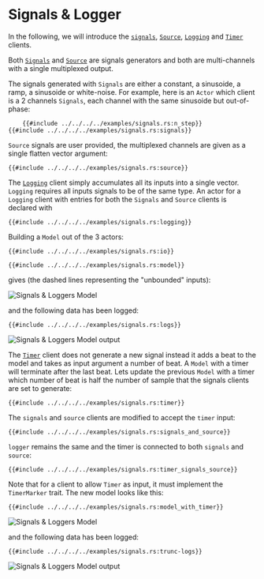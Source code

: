 # Signals & Logger

In the following, we will introduce the [`signals`][signals], [`Source`][source], [`Logging`][logging] and [`Timer`][timer] clients.

Both [`Signals`][signals] and [`Source`][source] are signals generators and
both are multi-channels with a single multiplexed output.

The signals generated with `Signals` are either a constant, a sinusoide, a ramp, a sinusoide or white-noise. For example, here is an `Actor` which client is a 2 channels `Signals`, each channel with the same sinusoide but out-of-phase:
```rust,no_run,noplayground
    {{#include ../../../../examples/signals.rs:n_step}}
{{#include ../../../../examples/signals.rs:signals}}
```

`Source` signals are user provided, the multiplexed channels are given as a single flatten vector argument:
```rust,no_run,noplayground
{{#include ../../../../examples/signals.rs:source}}
```

The [`Logging`][logging] client simply accumulates all its inputs into a single vector. `Logging` requires all inputs signals to be of the same type. 
An actor for a `Logging` client with entries for both the `Signals` and `Source` clients is declared with
```rust,no_run,noplayground
{{#include ../../../../examples/signals.rs:logging}}
```

Building a `Model` out of the 3 actors:
```rust,no_run,noplayground
{{#include ../../../../examples/signals.rs:io}}

{{#include ../../../../examples/signals.rs:model}}
```
gives (the dashed lines representing the "unbounded" inputs):

![Signals & Loggers Model](signals-logger.dot.svg)

and the following data has been logged:
```rust,no_run,noplayground
{{#include ../../../../examples/signals.rs:logs}}
```
![Signals & Loggers Model output](sig-log_out1.png)

The [`Timer`][timer] client does not generate a new signal instead it adds a beat to the model and takes as input argument a number of beat. 
A `Model` with a timer will terminate after the last beat.
Lets update the previous `Model` with a timer which number of beat is half the number of sample that the signals clients are set to generate:
```rust,no_run,noplayground
{{#include ../../../../examples/signals.rs:timer}}
```
The `signals` and `source` clients are modified to accept the `timer` input:
```rust,no_run,noplayground
{{#include ../../../../examples/signals.rs:signals_and_source}}
```
`logger` remains the same and the timer is connected to both `signals` and `source`:
```rust,no_run,noplayground
{{#include ../../../../examples/signals.rs:timer_signals_source}}
```
Note that for a client to allow `Timer` as input, it must implement the `TimerMarker` trait.
The new model looks like this:
```rust,no_run,noplayground
{{#include ../../../../examples/signals.rs:model_with_timer}}
```
![Signals & Loggers Model](signals-logger-trunc.dot.svg)

and the following data has been logged:
```rust,no_run,noplayground
{{#include ../../../../examples/signals.rs:trunc-logs}}
```
![Signals & Loggers Model output](sig-log_out2.png)

[signals]: https://docs.rs/gmt_dos-clients/latest/gmt_dos_clients/struct.Signals.html
[source]: https://docs.rs/gmt_dos-clients/latest/gmt_dos_clients/struct.Source.html
[logging]: https://docs.rs/gmt_dos-clients/latest/gmt_dos_clients/struct.Logging.html
[timer]: https://docs.rs/gmt_dos-clients/latest/gmt_dos_clients/struct.Timer.html